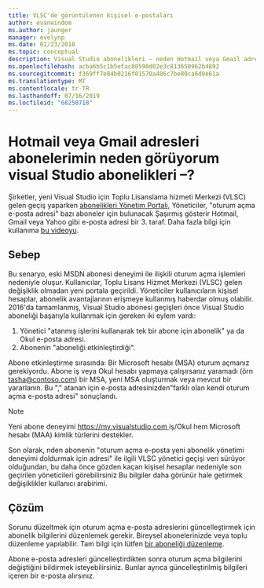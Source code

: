 ```yaml
---
title: VLSC'de görüntülenen kişisel e-postaları
author: evanwindom
ms.author: jaunger
manager: evelynp
ms.date: 01/23/2018
ms.topic: conceptual
description: Visual Studio abonelikleri – neden Hotmail veya Gmail adresleri Abonelerimin görüyorum?
ms.openlocfilehash: acba6b5c1b5efac80590d02e3c813650962b4892
ms.sourcegitcommit: f369ff7e84b0216f01570a486c7be80ca6d0e61a
ms.translationtype: MT
ms.contentlocale: tr-TR
ms.lasthandoff: 07/16/2019
ms.locfileid: "68250718"
---
```

# <a name="visual-studio-subscriptions--why-am-i-seeing-hotmail-or-gmail-addresses-for-my-subscribers"></a>Hotmail veya Gmail adresleri abonelerimin neden görüyorum visual Studio abonelikleri –?

Şirketler, yeni Visual Studio için Toplu Lisanslama hizmeti Merkezi (VLSC) gelen geçiş yaparken [abonelikleri Yönetim Portalı](https://manage.visualstudio.com), Yöneticiler, "oturum açma e-posta adresi" bazı aboneler için bulunacak Şaşırmış gösterir Hotmail, Gmail veya Yahoo gibi e-posta adresi bir 3. taraf.  Daha fazla bilgi için kullanıma [bu videoyu](https://www.youtube.com/watch?v=1op-i1zEMfY&t=0s&list=PLReL099Y5nRfDyvvwzNDBaZe7qTxmuM2T&index=6).

## <a name="cause"></a>Sebep

Bu senaryo, eski MSDN abonesi deneyimi ile ilişkili oturum açma işlemleri nedeniyle oluşur. Kullanıcılar, Toplu Lisans Hizmet Merkezi (VLSC) gelen değişiklik olmadan yeni portala geçirildi. Yöneticiler kullanıcıların kişisel hesaplar, abonelik avantajlarının erişmeye kullanmış haberdar olmuş olabilir. 2016'da tamamlanmış, Visual Studio abonesi geçişleri önce Visual Studio aboneliği başarıyla kullanmak için gereken iki eylem vardı:
1. Yönetici "atanmış işlerini kullanarak tek bir abone için abonelik" ya da Okul e-posta adresi.
2. Abonenin "aboneliği etkinleştirdiği".

Abone etkinleştirme sırasında: Bir Microsoft hesabı (MSA) oturum açmanız gerekiyordu. Abone iş veya Okul hesabı yapmaya çalışırsanız yaramadı (örn tasha@contoso.com) bir MSA, yeni MSA oluşturmak veya mevcut bir yararlanın. Bu "," atanan için e-posta adresinizden"farklı olan kendi oturum açma e-posta adresi" sonuçlandı.

> [!NOTE]
> Yeni abone deneyimi [ https://my.visualstudio.com ](https://my.visualstudio.com?wt.mc_id=o~msft~docs) iş/Okul hem Microsoft hesabı (MAA) kimlik türlerini destekler.

Son olarak, nden abonenin "oturum açma e-posta yeni abonelik yönetimi deneyimi doldurmak için adresi" ile ilgili VLSC yönetici geçişi veri sürüyor olduğundan, bu daha önce gözden kaçan kişisel hesaplar nedeniyle son geçirilen yöneticileri görebilirsiniz Bu bilgiler daha görünür hale getirmek değişiklikler kullanıcı arabirimi.

## <a name="solution"></a>Çözüm

Sorunu düzeltmek için oturum açma e-posta adreslerini güncelleştirmek için abonelik bilgilerini düzenlemek gerekir.  Bireysel abonelerinizde veya toplu düzenleme yapılabilir. Tam bilgi için lütfen [bir aboneliği düzenleme](edit-license.md).

Abone e-posta adresleri güncelleştirdikten sonra oturum açma bilgilerini değiştiğini bildirmek isteyebilirsiniz.  Bunlar ayrıca güncelleştirilmiş bilgileri içeren bir e-posta alırsınız.
